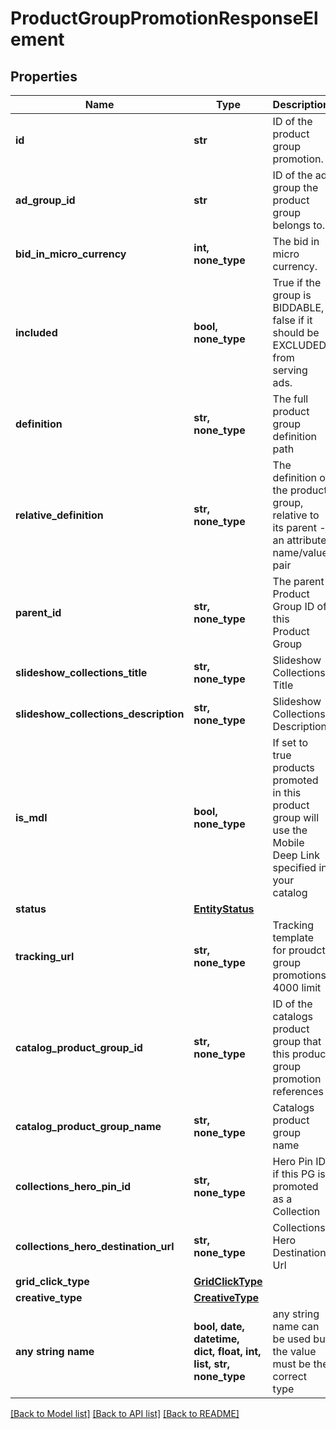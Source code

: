 # ProductGroupPromotionResponseElement


## Properties
Name | Type | Description | Notes
------------ | ------------- | ------------- | -------------
**id** | **str** | ID of the product group promotion. | [optional] 
**ad_group_id** | **str** | ID of the ad group the product group belongs to. | [optional] 
**bid_in_micro_currency** | **int, none_type** | The bid in micro currency. | [optional] 
**included** | **bool, none_type** | True if the group is BIDDABLE, false if it should be EXCLUDED from serving ads. | [optional] 
**definition** | **str, none_type** | The full product group definition path | [optional] 
**relative_definition** | **str, none_type** | The definition of the product group, relative to its parent - an attribute name/value pair | [optional] 
**parent_id** | **str, none_type** | The parent Product Group ID of this Product Group | [optional] 
**slideshow_collections_title** | **str, none_type** | Slideshow Collections Title | [optional] 
**slideshow_collections_description** | **str, none_type** | Slideshow Collections Description | [optional] 
**is_mdl** | **bool, none_type** | If set to true products promoted in this product group will use the Mobile Deep Link specified in your catalog | [optional] 
**status** | [**EntityStatus**](EntityStatus.md) |  | [optional] 
**tracking_url** | **str, none_type** | Tracking template for proudct group promotions. 4000 limit | [optional] 
**catalog_product_group_id** | **str, none_type** | ID of the catalogs product group that this product group promotion references | [optional] 
**catalog_product_group_name** | **str, none_type** | Catalogs product group name | [optional] 
**collections_hero_pin_id** | **str, none_type** | Hero Pin ID if this PG is promoted as a Collection | [optional] 
**collections_hero_destination_url** | **str, none_type** | Collections Hero Destination Url | [optional] 
**grid_click_type** | [**GridClickType**](GridClickType.md) |  | [optional] 
**creative_type** | [**CreativeType**](CreativeType.md) |  | [optional] 
**any string name** | **bool, date, datetime, dict, float, int, list, str, none_type** | any string name can be used but the value must be the correct type | [optional]

[[Back to Model list]](../README.md#documentation-for-models) [[Back to API list]](../README.md#documentation-for-api-endpoints) [[Back to README]](../README.md)


